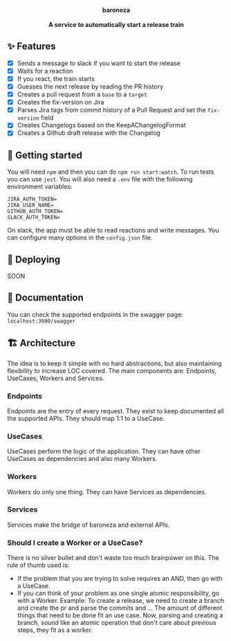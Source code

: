 <div align="center">

  **baroneza**
  <br />
  <br />
  **A service to automatically start a release train**
</div>

## ✨ Features
- [x] Sends a message to slack if you want to start the release
- [x] Waits for a reaction
- [x] If you react, the train starts
- [x] Guesses the next release by reading the PR history
- [x] Creates a pull request from a `base` to a `target`
- [x] Creates the fix-version on Jira
- [x] Parses Jira tags from commit history of a Pull Request and set the `fix-version` field
- [x] Creates Changelogs based on the KeepAChangelogFormat
- [x] Creates a Github draft release with the Changelog

## 🔨 Getting started
You will need `npm` and then you can do `npm run start:watch`.
To run tests you can use `jest`.
You will also need a `.env` file with the following environment variables:
```
JIRA_AUTH_TOKEN=
JIRA_USER_NAME=
GITHUB_AUTH_TOKEN=
SLACK_AUTH_TOKEN=
```
On slack, the app must be able to read reactions and write messages.
You can configure many options in the `config.json` file.


## 🚀 Deploying
SOON

## 📖 Documentation
You can check the supported endpoints in the swagger page: `localhost:3000/swagger`

## 🏗 Architecture
The idea is to keep it simple with no hard abstractions, but also maintaining flexibility to increase LOC covered.
The main components are: Endpoints, UseCases, Workers and Services.

### Endpoints
Endpoints are the entry of every request. They exist to keep documented all the supported APIs. They should map 1:1 to a UseCase.

### UseCases
UseCases perform the logic of the application. They can have other UseCases as dependencies and also many Workers.

### Workers
Workers do only one thing. They can have Services as dependencies.

### Services
Services make the bridge of baroneza and external APIs.

### Should I create a Worker or a UseCase?
There is no silver bullet and don't waste too much brainpower on this. The rule of thumb used is:
- If the problem that you are trying to solve requires an AND, then go with a UseCase.
- If you can think of your problem as one single atomic responsibility, go with a Worker.
Example: To create a release, we need to create a branch and create the pr and parse the commits and ... The amount of different things that need to be done fit an use case. Now, parsing and creating a branch, sound like an atomic operation that don't care about previous steps, they fit as a worker.

